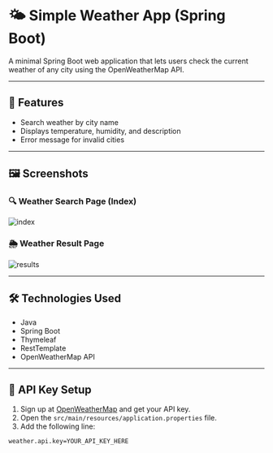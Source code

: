 # 🌤️ Simple Weather App (Spring Boot)

A minimal Spring Boot web application that lets users check the current weather of any city using the OpenWeatherMap API.

---

## 🔧 Features
- Search weather by city name
- Displays temperature, humidity, and description
- Error message for invalid cities

---

## 🖼️ Screenshots

### 🔍 Weather Search Page (Index)
![index](https://github.com/user-attachments/assets/37f2f43b-14e3-4e8c-8f82-e37fe9db77fb)

### 🌦️ Weather Result Page
![results](https://github.com/user-attachments/assets/4b99d6db-c70c-4d01-84fe-66de9afb254f)

---

## 🛠️ Technologies Used
- Java
- Spring Boot
- Thymeleaf
- RestTemplate
- OpenWeatherMap API

---

## 🔑 API Key Setup

1. Sign up at [OpenWeatherMap](https://openweathermap.org/api) and get your API key.
2. Open the `src/main/resources/application.properties` file.
3. Add the following line:

```properties
weather.api.key=YOUR_API_KEY_HERE
